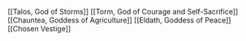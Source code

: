 [[Talos, God of Storms]]
[[Torm, God of Courage and Self-Sacrifice]]
[[Chauntea, Goddess of Agriculture]]
[[Eldath, Goddess of Peace]]
[[Chosen Vestige]]